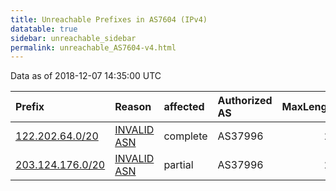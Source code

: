 ```yaml
---
title: Unreachable Prefixes in AS7604 (IPv4)
datatable: true
sidebar: unreachable_sidebar
permalink: unreachable_AS7604-v4.html
---
```


Data as of 2018-12-07 14:35:00 UTC


<div class="datatable-begin"></div>

| Prefix                                                     | Reason                                                                                                 | affected   | Authorized AS   |   MaxLength | Anchor                                       |   unreachable /24s |
|:-----------------------------------------------------------|:-------------------------------------------------------------------------------------------------------|:-----------|:----------------|------------:|:---------------------------------------------|-------------------:|
| [122.202.64.0/20](https://stat.ripe.net/122.202.64.0/20)   | [INVALID ASN](https://rpki-validator.ripe.net/announcement-preview?asn=AS7604&prefix=122.202.64.0/20)  | complete   | AS37996         |          24 | [APNIC](unreachable_APNIC_RPKI_Root-v4.html) |                 16 |
| [203.124.176.0/20](https://stat.ripe.net/203.124.176.0/20) | [INVALID ASN](https://rpki-validator.ripe.net/announcement-preview?asn=AS7604&prefix=203.124.176.0/20) | partial    | AS37996         |          24 | [APNIC](unreachable_APNIC_RPKI_Root-v4.html) |                 16 |

<div class="datatable-end"></div>